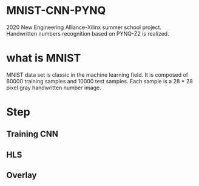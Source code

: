 # MNIST-CNN-PYNQ
2020 New Engineering Alliance-Xilinx summer school project.<br>
Handwritten numbers recognition based on PYNQ-Z2 is realized.<br>

# what is MNIST
MNIST data set is classic in the machine learning field. It is composed of 60000 training samples and 10000 test samples. Each sample is a 28 * 28 pixel gray handwritten number image.<br> 

# Step
## Training CNN
## HLS
## Overlay
